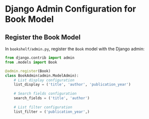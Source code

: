 # Django Admin Configuration for Book Model

## Register the Book Model

In `bookshelf/admin.py`, register the `Book` model with the Django admin:

```python
from django.contrib import admin
from .models import Book

@admin.register(Book)
class BookAdmin(admin.ModelAdmin):
    # List display configuration
    list_display = ('title', 'author', 'publication_year')
    
    # Search fields configuration
    search_fields = ('title', 'author')
    
    # List filter configuration
    list_filter = ('publication_year',)
